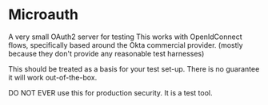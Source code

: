 # Microauth
A very small OAuth2 server for testing
This works with OpenIdConnect flows, specifically based around the Okta commercial provider.
(mostly because they don't provide any reasonable test harnesses)

This should be treated as a basis for your test set-up.
There is no guarantee it will work out-of-the-box.

DO NOT EVER use this for production security. It is a test tool.

